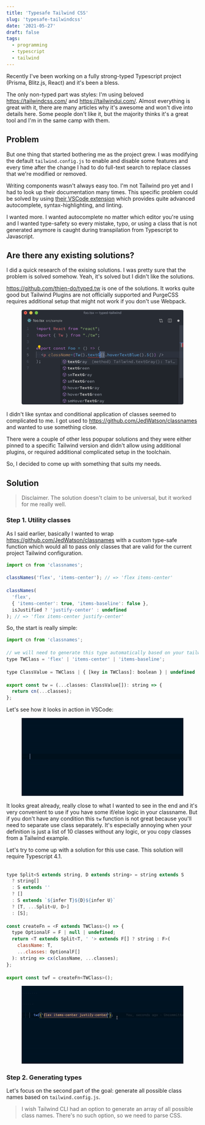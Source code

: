 ```yaml
---
title: 'Typesafe Tailwind CSS'
slug: 'typesafe-tailwindcss'
date: '2021-05-27'
draft: false
tags:
  - programming
  - typescript
  - tailwind
---
```


Recently I've been working on a fully strong-typed Typescript project (Prisma, Blitz.js, React) and it's been a bless.

The only non-typed part was styles: I'm using beloved https://tailwindcss.com/ and https://tailwindui.com/. Almost everything is great with it, there are many articles why it's awesome and won't dive into details here. Some people don't like it, but the majority thinks it's a great tool and I'm in the same camp with them.

## Problem

But one thing that started bothering me as the project grew. I was modifying the default `tailwind.config.js` to enable and disable some features and every time after the change I had to do full-text search to replace classes that we're modified or removed.

Writing components wasn't always easy too. I'm not Tailwind pro yet and I had to look up their documentation many times. This specific problem could be solved by using [their VSCode extension](https://marketplace.visualstudio.com/items?itemName=bradlc.vscode-tailwindcss) which provides quite advanced autocomplete, syntax-highlighting, and linting.

I wanted more. I wanted autocomplete no matter which editor you're using and I wanted type-safety so every mistake, typo, or using a class that is not generated anymore is caught during transpilation from Typescript to Javascript.

## Are there any existing solutions?

I did a quick research of the exising solutions. I was pretty sure that the problem is solved somehow. Yeah, it's solved but I didn't like the solutions.

https://github.com/thien-do/typed.tw is one of the solutions. It works quite good but Tailwind Plugins are not officially supported and PurgeCSS requires additional setup that might not work if you don't use Webpack.

<figure>
    <img src="./typed-tw.png" title="Typed.tw example">
</figure>

I didn't like syntax and conditional application of classes seemed to complicated to me. I got used to https://github.com/JedWatson/classnames and wanted to use something close.

There were a couple of other less popupar solutions and they were either pinned to a specific Tailwind version and didn't allow using additional plugins, or required additional complicated setup in the toolchain.

So, I decided to come up with something that suits my needs.

## Solution

> Disclaimer. The solution doesn't claim to be universal, but it worked for me really well.

### Step 1. Utility classes

As I said earlier, basically I wanted to wrap https://github.com/JedWatson/classnames with a custom type-safe function which would all to pass only classes that are valid for the current project Tailwind configuration.

```js
import cn from 'classnames';

classNames('flex', 'items-center'); // => 'flex items-center'

classNames(
  'flex',
  { 'items-center': true, 'items-baseline': false },
  isJustified ? 'justify-center' : undefined
); // => 'flex items-center justify-center'
```

So, the start is really simple:

```js
import cn from 'classnames';

// we will need to generate this type automatically based on your tailwind.config.js
type TWClass = 'flex' | 'items-center' | 'items-baseline';

type ClassValue = TWClass | { [key in TWClass]: boolean } | undefined | null;

export const tw = (...classes: ClassValue[]): string => {
  return cn(...classes);
};
```

Let's see how it looks in action in VSCode:

<figure>
    <img src="./example-1.gif" title="Typesafety and Autocomplete">
</figure>

It looks great already, really close to what I wanted to see in the end and it's very convenient to use if you have some if/else logic in your classname. But if you don't have any condition this `tw` function is not great because you'll need to separate use class separately. It's especially annoying when your definition is just a list of 10 classes without any logic, or you copy classes from a Tailwind example.

Let's try to come up with a solution for this use case. This solution will require Typescript&nbsp;4.1.

```js

type Split<S extends string, D extends string> = string extends S
  ? string[]
  : S extends ''
  ? []
  : S extends `${infer T}${D}${infer U}`
  ? [T, ...Split<U, D>]
  : [S];

const createFn = <F extends TWClass>() => {
  type OptionalF = F | null | undefined;
  return <T extends Split<T, ' '> extends F[] ? string : F>(
    className: T,
    ...classes: OptionalF[]
  ): string => cx(className, ...classes);
};

export const twf = createFn<TWClass>();

```

<figure>
    <img src="./example-2.gif" title="Typesafety and Autocomplete">
</figure>

### Step 2. Generating types

Let's focus on the second part of the goal: generate all possible class names based on `tailwind.config.js`.

> I wish Tailwind CLI had an option to generate an array of all possible class names. There's no such option, so we need to parse CSS.
